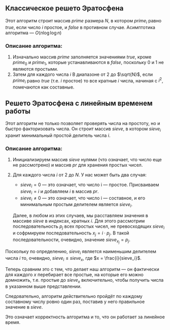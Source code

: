 ## Классическое решето Эратосфена

Этот алгоритм строит массив $prime$ размера $N$, в котором $prime_i$ равно $true$, если число $i$ простое, и $false$ в противном случае. Асимптотика алгоритма — $O(n\log{\log{n}})$

### Описание алгоритма:
    
1. Изначально массив $prime$ заполняется значениями $true$, кроме $prime_0$ и $prime_1$, которые устанавливаются в $false$, поскольку 0 и 1 не являются простыми.
2. Затем для каждого числа $i$ В диапазоне от 2 до $\sqrt{N}$, если $prime_i$ равно $true$ (т.е. $i$ простое) то все кратные $i$ числа, начиная с $i^2$, помечаются как составные.

## Решето Эратосфена с линейным временем работы
Этот алгоритм не только позволяет проверять числа на простоту, но и быстро факторизовать числа. Он строит массив $sieve$, в котором $sieve_i$ хранит минимальный простой делитель числа $i$.

### Описание алгоритма:

1. Инициализируем массив $sieve$ нулями (что означает, что число еще не рассмотрено) и массив $pr$ для хранения простых чисел.
2. Для каждого числа $i$ от 2 до $N$. У нас может быть два случая:
   - $sieve_i = 0$ — это означает, что число i — простое. Присваиваем $sieve_i = i$ и добавляем $i$ в массив $pr$.
   - $sieve_i \ne 0$ — это означает, что число i — составное, и его минимальным простым делителем является $sieve_i$.

   Далее, в любом из этих случаев, мы расставляем значения в массиве $sieve$ в индексах, кратных $i$. Для этого рассмотрим последовательность $p_j$ всех простых чисел, не превосходящих $sieve_i$ и софрмируем последовательность $x_j = i \cdot p_j$. В такой последовательности, очевидно, значение $sieve_{x_j} = p_j$.

Поскольку по определению, $sieve_i$ является наименьшим делителем числа $i$ то, очевидно, $sieve_i \le sieve_x$, где $x = \frac{i}{sieve_i}$.

Теперь сравним это с тем, что делает наш алгоритм — он фактически для каждого $x$ перебирает все простые, на которые его можно домножить, т.е. простые до $sieve_x$ включительно, чтобы получить числа в указанном выше представлении.

Следовательно, алгоритм действительно пройдёт по каждому составному числу ровно один раз, поставив у него правильное значение в $sieve$.

Это означает корректность алгоритма и то, что он работает за линейное время.